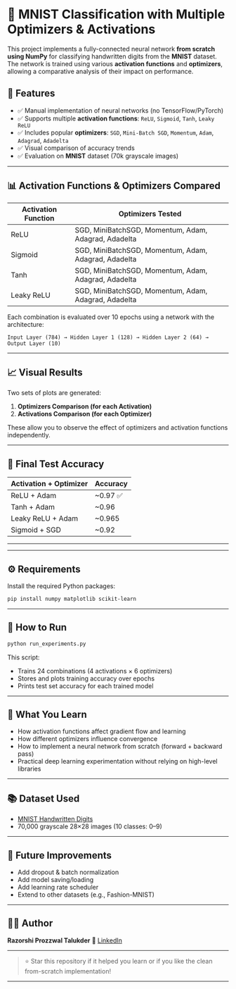 # 🧠 MNIST Classification with Multiple Optimizers & Activations

This project implements a fully-connected neural network **from scratch using NumPy** for classifying handwritten digits from the **MNIST** dataset. The network is trained using various **activation functions** and **optimizers**, allowing a comparative analysis of their impact on performance.

## 📌 Features

* ✅ Manual implementation of neural networks (no TensorFlow/PyTorch)
* ✅ Supports multiple **activation functions**: `ReLU`, `Sigmoid`, `Tanh`, `Leaky ReLU`
* ✅ Includes popular **optimizers**: `SGD`, `Mini-Batch SGD`, `Momentum`, `Adam`, `Adagrad`, `Adadelta`
* ✅ Visual comparison of accuracy trends
* ✅ Evaluation on **MNIST** dataset (70k grayscale images)

---

## 📊 Activation Functions & Optimizers Compared

| Activation Function | Optimizers Tested                                    |
| ------------------- | ---------------------------------------------------- |
| ReLU                | SGD, MiniBatchSGD, Momentum, Adam, Adagrad, Adadelta |
| Sigmoid             | SGD, MiniBatchSGD, Momentum, Adam, Adagrad, Adadelta |
| Tanh                | SGD, MiniBatchSGD, Momentum, Adam, Adagrad, Adadelta |
| Leaky ReLU          | SGD, MiniBatchSGD, Momentum, Adam, Adagrad, Adadelta |

Each combination is evaluated over 10 epochs using a network with the architecture:

```
Input Layer (784) → Hidden Layer 1 (128) → Hidden Layer 2 (64) → Output Layer (10)
```

---

## 📈 Visual Results

Two sets of plots are generated:

1. **Optimizers Comparison (for each Activation)**
2. **Activations Comparison (for each Optimizer)**

These allow you to observe the effect of optimizers and activation functions independently.

---

## 🧪 Final Test Accuracy

| Activation + Optimizer                          | Accuracy |
| ----------------------------------------------- | -------- |
| ReLU + Adam                                     | \~0.97 ✅ |
| Tanh + Adam                                     | \~0.96   |
| Leaky ReLU + Adam                               | \~0.965  |
| Sigmoid + SGD                                   | \~0.92   |


---



---

## ⚙️ Requirements

Install the required Python packages:

```bash
pip install numpy matplotlib scikit-learn
```

---

## 🚀 How to Run

```bash
python run_experiments.py
```

This script:

* Trains 24 combinations (4 activations × 6 optimizers)
* Stores and plots training accuracy over epochs
* Prints test set accuracy for each trained model

---

## 🧠 What You Learn

* How activation functions affect gradient flow and learning
* How different optimizers influence convergence
* How to implement a neural network from scratch (forward + backward pass)
* Practical deep learning experimentation without relying on high-level libraries

---

## 📚 Dataset Used

* [MNIST Handwritten Digits](https://www.openml.org/d/554)
* 70,000 grayscale 28×28 images (10 classes: 0–9)

---

## 📌 Future Improvements

* Add dropout & batch normalization
* Add model saving/loading
* Add learning rate scheduler
* Extend to other datasets (e.g., Fashion-MNIST)

---

## 👨‍💻 Author

**Razorshi Prozzwal Talukder**
🔗 [LinkedIn](https://www.linkedin.com/in/razorshi-talukder-141425198/)

---

> ⭐ Star this repository if it helped you learn or if you like the clean from-scratch implementation!

---

